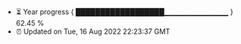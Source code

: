 - ⏳ Year progress { ██████████████████▁▁▁▁▁▁▁▁▁▁▁▁ } 62.45 %
- ⏰ Updated on Tue, 16 Aug 2022 22:23:37 GMT

